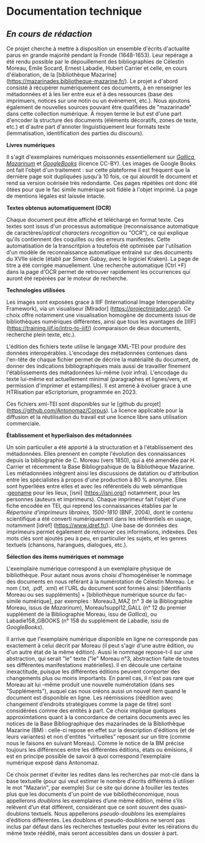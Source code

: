 # Documentation technique

## *En cours de rédaction*

Ce projet cherche à mettre à disposition un ensemble d'écrits d'actualité parus en grande majorité pendant la Fronde (1648-1653). Leur repérage a été rendu possible par le dépouillement des bibliographies de Célestin Moreau, Emile Socard, Ernest Labadie, Hubert Carrier et celle, en cours d'élaboration, de la [bibliothèque Mazarine] (https://mazarinades.bibliotheque-mazarine.fr/). Le projet a d'abord consisté à récupérer numériquement ces documents, à en renseigner les métadonnées et à les lier entre eux et à des ressources (base des imprimuers, notices sur une notin ou un événement, etc.). Nous ajoutons également de nouvelles sources pouvant être qualifiées de "mazarinade" dans cette collection numérique. À moyen terme le but est d'une part d'encoder la structure des documents (éléments décoratifs, zones de texte, etc.) et d'autre part d'annoter linguistiquement leur formats texte (lemmatisation, identification des parties du discours).

**Livres numériques**

Il s'agit d'exemplaires numériques moissonnés essentiellement sur *[Gallica](https://gallica.bnf.fr/)*, *[Mazarinum](https://mazarinum.bibliotheque-mazarine.fr/)* et *[GoogleBooks](https://books.google.fr/)* (licence	CC-BY).
Les images de Google Books ont fait l'objet d'un traitement : sur cette plateforme il est fréquent que la dernière page soit dupliquées jusqu'à 10 fois, ce qui alourdit le document et rend sa version océrisée très redondante. Ces pages répétées ont donc été ôtées pour que le fac simile numérique soit fidèle à l'objet imprimé. La page de mentions légales est laissée intacte.

**Textes obtenus automatiquement (OCR)**

Chaque document peut être affiché et téléchargé en format texte. Ces textes sont issus d'un processus automatique (reconnaissance automatique de caractères/_optical characters recognition_ ou "OCR"), ce qui explique qu'ils contiennent des coquilles ou des erreurs manifestes. Cette automatisation de la transcritpion a toutefois été optimisée par l'utilsation d'un modèle de reconnaissance automatique entrainé sur des documents du XVIIe siècle (établi par Simon Gabay, avec le logiciel Kraken). La page de titre a été corrigée manuellement. Une recherche automatique (Ctrl +F) dans la page d'OCR permet de retrouver rapidement les occurrences qui auront été repérées par le moteur de recherche.

**Technologies utilisées**

Les images sont exposées grace à IIIF (International Image Interoperability Framework), via un visualiseur [Mirador] (https://projectmirador.org/). Ce choix offre notamment une visualisation homogène de documents issus de bibliothèques numériques différentes, ainsi que tous les avantages de [IIIF] (https://training.iiif.io/intro-to-iiif/) (comparaison de deux documents, recherche plein texte, etc.). 

L'édition des fichiers texte utilise le langage XML-TEI pour produire des données interopérables. L'encodage des métadonnées contenues dans l'en-tête de chaque fichier permet de décrire la matérialité du document, de donner des indications bibliographiques mais aussi de travailler finement l'établissements des métadonnées lui-même (voir infra). L'encodage du texte lui-même est actuellement minimal (paragraphes et lignes/vers, et permission d'imprimer et estampilles). Il est amené à évoluer grace à une HTRisation par eScriptorium, programmée en 2023.

Ces fichiers xml-TEI sont disponibles sur le [github du projet] (https://github.com/Antonomaz/Corpus). La licence applicable pour la diffusion et la réutilisation du travail est une licence libre sans utilisation commerciale.

**Établissement et hyperliaison des métadonnées**

Un soin particulier a été apporté à la structuration et à l'établissement des métadonnées. Elles prennent en compte l'évolution des connaissances depuis la bibliographie de C. Moreau (vers 1850), qui a été amendée par H. Carrier et récemment la Base Bibliogrpahique de la Bibliothèque Mazarine. Les métadonnées intègrent ainsi les discussions de datation ou d'attribution entre les spécialistes à propos d'une production à 80 % anonyme. Elles sont hyperliées entre elles et avec les référentiels du web sémantique :[geoname](https://www.geonames.org/) pour les lieux, [isni] (https://isni.org/) notamment, pour les personnes (auteurs et imprimeurs). Chaque imprimeur fait l'objet d'une fiche encodée en TEI, qui reprend les connaissances établies par le _Répertoire d'imprimeurs libraires, 1500-1810_ (BNF, 2004), dont le contenu scientifique a été converti numériquement dans les référentiels en usage, notamment [idref] (https://www.idref.fr/). Une base de données des imprimeurs permet également de retrouver ces informations, indexées.
Des mots clés sont ajoutés peu à peu, en particulier les sujets, et les genres textuels (chansons, harangues, dialogues, etc.). 

**Sélection des items numériques et nommage**

L'exemplaire numérique correspond à un exemplaire physique de bibliothèque. Pour autant nous avons choisi d'homogénéiser le nommage des documents en nous référant à la numérotation de Célestin Moreau. Le nom (.txt, .pdf, .xml) et l'URL du document  sont formés ainsi: [identifiants Moreau ou ses suppléments] + [bibliothèque numérique source du fac-simile numérique], par exemples : Moreau3_MAZ (n° 3 de la Bibliographie Moreau, issus de _Mazarinum_), Moreau1suppl12_GALL (n° 12 du premier supplément de la Bibliographie Moreau, issu de _Gallica_), ou Labadie158_GBOOKS (n° 158 du supplément de Labadie, issu de _GoogleBooks_).

Il arrive que l'exemplaire numérique disponible en ligne ne corresponde pas exactement à celui décrit par Moreau (il peut s'agir d'une autre édition, ou d'un autre état de la même édition). Aussi le nommage repose-t-il sur une abstraction, qui serait "le" texte ("le" Moreau n°3, abstraction faite de toutes ses différentes manifestations matérielles).
Il en découle une certaine inexactitude, puisque les différentes éditions peuvent comporter des changements plus ou moins importants. En pareil cas, il n'est pas rare que Moreau ait lui -même produit une nouvelle numérotation (dans ses "Suppléments"), auquel cas nous créons aussi un nouvel item quand le document est disponible en ligne. 
Les réémissions (réédition avec changement d’endroits stratégiques comme la page de titre) sont considérées comme des entités à part.
Ce choix implique quelques approximtations quant à la concordance de certains documents avec les notices de la Base Bibliographique des mazarinades de la Bibliothèque Mazarine (BM) : celle-ci repose en effet sur la description d'éditions (et de leurs variantes) et non d'entités "virtuelles" reposant sur un titre (comme nous le faisons en suivant Moreau). Comme le notice de la BM précise toujours les différences entre les différentes éditions, états ou émisions, il est en principe possible de savoir à quoi correspond l'exemplaire numérique exposé dans Antonomaz.

Ce choix permet d'éviter les redites dans les recherches par mot-clé dans la base textuelle (pour qui veut estimer le nombre d'écrits différents à utiliser le mot "Mazarin", par exemple)
Sur ce site qui donne à fouiller les textes plus que les documents d'un point de vue bibliothéconomique, nous appellerons _doublons_ les exemplaires d’une même édition, même s’ils relèvent d’un état différent, considérant que ce sont souvent des quasi-doublons textuels. Nous appellerons _pseudo-doublons_ les exemplaires d’éditions différentes. Les doublons et pseudo-doublons ne seront pas inclus par défaut dans les recherches textuelles pour éviter les réirations du même texte réédité, mais seront accessibles dans un dossier à part.



